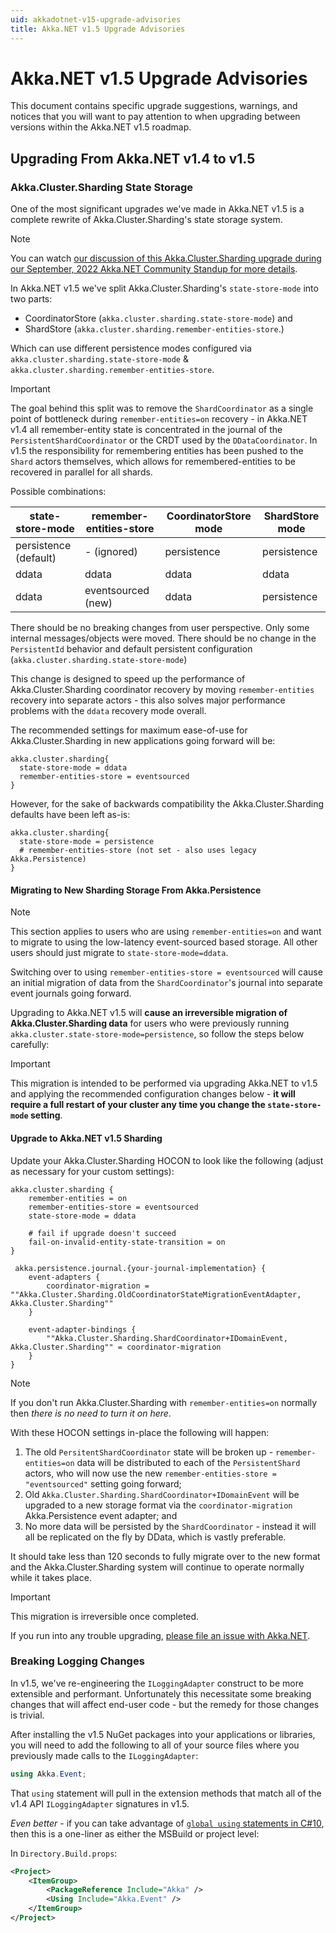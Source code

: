 ```yaml
---
uid: akkadotnet-v15-upgrade-advisories
title: Akka.NET v1.5 Upgrade Advisories
---
```


# Akka.NET v1.5 Upgrade Advisories

This document contains specific upgrade suggestions, warnings, and notices that you will want to pay attention to when upgrading between versions within the Akka.NET v1.5 roadmap.

## Upgrading From Akka.NET v1.4 to v1.5

### Akka.Cluster.Sharding State Storage

One of the most significant upgrades we've made in Akka.NET v1.5 is a complete rewrite of Akka.Cluster.Sharding's state storage system.

> [!NOTE]
> You can watch [our discussion of this Akka.Cluster.Sharding upgrade during our September, 2022 Akka.NET Community Standup for more details](https://www.youtube.com/watch?v=rTBgxeHf91M&t=359s).

In Akka.NET v1.5 we've split Akka.Cluster.Sharding's `state-store-mode` into two parts:

* CoordinatorStore (`akka.cluster.sharding.state-store-mode`) and
* ShardStore (`akka.cluster.sharding.remember-entities-store`.)

Which can use different persistence modes configured via `akka.cluster.sharding.state-store-mode` & `akka.cluster.sharding.remember-entities-store`.

> [!IMPORTANT]
> The goal behind this split was to remove the `ShardCoordinator` as a single point of bottleneck during `remember-entities=on` recovery - in Akka.NET v1.4 all remember-entity state is concentrated in the journal of the `PersistentShardCoordinator` or the CRDT used by the `DDataCoordinator`. In v1.5 the responsibility for remembering entities has been pushed to the `Shard` actors themselves, which allows for remembered-entities to be recovered in parallel for all shards.

Possible combinations:

state-store-mode | remember-entities-store | CoordinatorStore mode | ShardStore mode
------------------ | ------------------------- | ------------------------ | ------------------
persistence (default) | - (ignored) | persistence | persistence
ddata | ddata | ddata | ddata
ddata | eventsourced (new) | ddata | persistence

There should be no breaking changes from user perspective. Only some internal messages/objects were moved. There should be no change in the `PersistentId` behavior and default persistent configuration (`akka.cluster.sharding.state-store-mode`)

This change is designed to speed up the performance of Akka.Cluster.Sharding coordinator recovery by moving `remember-entities` recovery into separate actors - this also solves major performance problems with the `ddata` recovery mode overall.

The recommended settings for maximum ease-of-use for Akka.Cluster.Sharding in new applications going forward will be:

```hocon
akka.cluster.sharding{
  state-store-mode = ddata
  remember-entities-store = eventsourced
}
```

However, for the sake of backwards compatibility the Akka.Cluster.Sharding defaults have been left as-is:

```hocon
akka.cluster.sharding{
  state-store-mode = persistence
  # remember-entities-store (not set - also uses legacy Akka.Persistence)
}
```

#### Migrating to New Sharding Storage From Akka.Persistence

> [!NOTE]
> This section applies to users who are using `remember-entities=on` and want to migrate to using the low-latency event-sourced based storage. All other users should just migrate to `state-store-mode=ddata`.

Switching over to using `remember-entities-store = eventsourced` will cause an initial migration of data from the `ShardCoordinator`'s journal into separate event journals going forward.

Upgrading to Akka.NET v1.5 will **cause an irreversible migration of Akka.Cluster.Sharding data** for users who were previously running `akka.cluster.state-store-mode=persistence`, so follow the steps below carefully:

> [!IMPORTANT]
> This migration is intended to be performed via upgrading Akka.NET to v1.5 and applying the recommended configuration changes below - **it will require a full restart of your cluster any time you change the `state-store-mode` setting**.

#### Upgrade to Akka.NET v1.5 Sharding

Update your Akka.Cluster.Sharding HOCON to look like the following (adjust as necessary for your custom settings):

```hocon
akka.cluster.sharding {
    remember-entities = on
    remember-entities-store = eventsourced
    state-store-mode = ddata

    # fail if upgrade doesn't succeed
    fail-on-invalid-entity-state-transition = on
}

 akka.persistence.journal.{your-journal-implementation} {
    event-adapters {
        coordinator-migration = ""Akka.Cluster.Sharding.OldCoordinatorStateMigrationEventAdapter, Akka.Cluster.Sharding""
    }

    event-adapter-bindings {
        ""Akka.Cluster.Sharding.ShardCoordinator+IDomainEvent, Akka.Cluster.Sharding"" = coordinator-migration
    }
}
```

> [!NOTE]
> If you don't run Akka.Cluster.Sharding with `remember-entities=on` normally then _there is no need to turn it on here_.

With these HOCON settings in-place the following will happen:

1. The old `PersitentShardCoordinator` state will be broken up - `remember-entities=on` data will be distributed to each of the `PersistentShard` actors, who will now use the new `remember-entities-store = "eventsourced"` setting going forward;
2. Old `Akka.Cluster.Sharding.ShardCoordinator+IDomainEvent` will be upgraded to a new storage format via the `coordinator-migration` Akka.Persistence event adapter; and
3. No more data will be persisted by the `ShardCoordinator` - instead it will all be replicated on the fly by DData, which is vastly preferable.

It should take less than 120 seconds to fully migrate over to the new format and the Akka.Cluster.Sharding system will continue to operate normally while it takes place.

> [!IMPORTANT]
> This migration is irreversible once completed.

If you run into any trouble upgrading, [please file an issue with Akka.NET](https://github.com/akkadotnet/akka.net/issues/new/choose).

### Breaking Logging Changes

In v1.5, we've re-engineering the `ILoggingAdapter` construct to be more extensible and performant. Unfortunately this necessitate some breaking changes that will affect end-user code - but the remedy for those changes is trivial.

After installing the v1.5 NuGet packages into your applications or libraries, you will need to add the following to all of your source files where you previously made calls to the `ILoggingAdapter`:

```csharp
using Akka.Event;
```

That `using` statement will pull in the extension methods that match all of the v1.4 API `ILoggingAdapter` signatures in v1.5.

_Even better_ - if you can take advantage of [`global using` statements in C#10](https://blog.jetbrains.com/dotnet/2021/11/18/global-usings-in-csharp-10/), then this is a one-liner as either the MSBuild or project level:

In `Directory.Build.props`:

```xml
<Project>
    <ItemGroup>
        <PackageReference Include="Akka" />
        <Using Include="Akka.Event" />
    </ItemGroup>
</Project>
```

